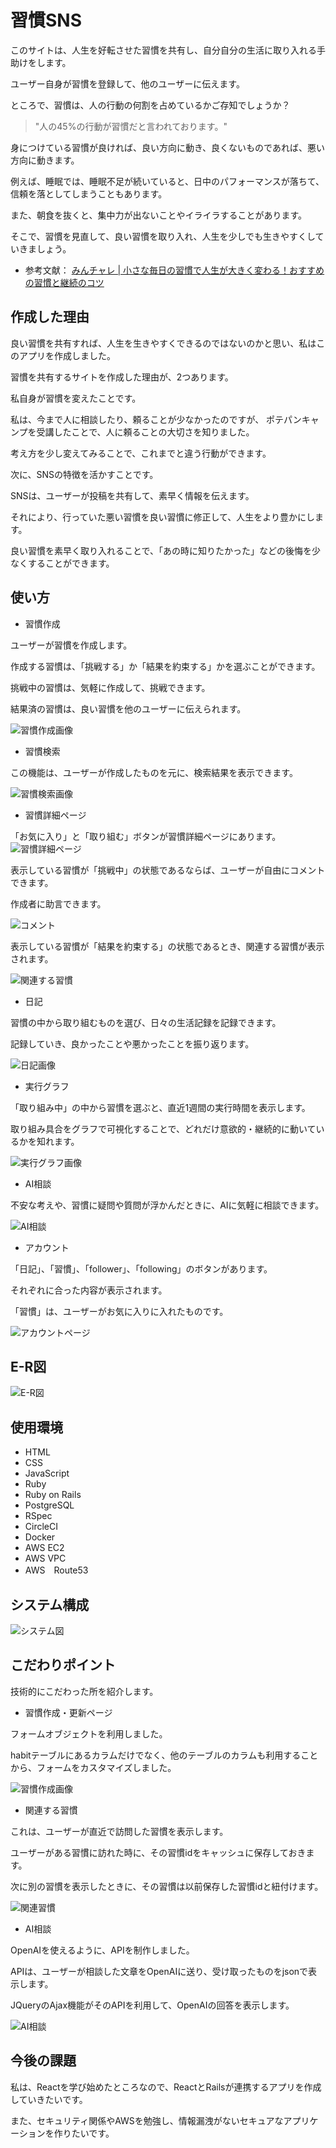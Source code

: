 # 習慣SNS

このサイトは、人生を好転させた習慣を共有し、自分自分の生活に取り入れる手助けをします。

ユーザー自身が習慣を登録して、他のユーザーに伝えます。

ところで、習慣は、人の行動の何割を占めているかご存知でしょうか？

> "人の45%の行動が習慣だと言われております。"

身につけている習慣が良ければ、良い方向に動き、良くないものであれば、悪い方向に動きます。

例えば、睡眠では、睡眠不足が続いていると、日中のパフォーマンスが落ちて、信頼を落としてしまうこともあります。

また、朝食を抜くと、集中力が出ないことやイライラすることがあります。

そこで、習慣を見直して、良い習慣を取り入れ、人生を少しでも生きやすくしていきましょう。

- 参考文献： [みんチャレ | 小さな毎日の習慣で人生が大きく変わる！おすすめの習慣と継続のコツ](https://minchalle.com/blog/recommended-daily-habits#1-145)

## 作成した理由

良い習慣を共有すれば、人生を生きやすくできるのではないのかと思い、私はこのアプリを作成しました。

習慣を共有するサイトを作成した理由が、2つあります。

私自身が習慣を変えたことです。

私は、今まで人に相談したり、頼ることが少なかったのですが、
ポテパンキャンプを受講したことで、人に頼ることの大切さを知りました。

考え方を少し変えてみることで、これまでと違う行動ができます。

次に、SNSの特徴を活かすことです。

SNSは、ユーザーが投稿を共有して、素早く情報を伝えます。

それにより、行っていた悪い習慣を良い習慣に修正して、人生をより豊かにします。

良い習慣を素早く取り入れることで、「あの時に知りたかった」などの後悔を少なくすることができます。


## 使い方

- 習慣作成

ユーザーが習慣を作成します。

作成する習慣は、「挑戦する」か「結果を約束する」かを選ぶことができます。

挑戦中の習慣は、気軽に作成して、挑戦できます。

結果済の習慣は、良い習慣を他のユーザーに伝えられます。

![習慣作成画像](./README-image/habit_creation.png)

- 習慣検索

この機能は、ユーザーが作成したものを元に、検索結果を表示できます。

![習慣検索画像](./README-image/habit_search.png)

- 習慣詳細ページ

「お気に入り」と「取り組む」ボタンが習慣詳細ページにあります。
![習慣詳細ページ](./README-image/favorite_and_doing.png)

表示している習慣が「挑戦中」の状態であるならば、ユーザーが自由にコメントできます。

作成者に助言できます。

![コメント](./README-image/comment.png)

表示している習慣が「結果を約束する」の状態であるとき、関連する習慣が表示されます。

![関連する習慣](./README-image/related_habit.png)

- 日記

習慣の中から取り組むものを選び、日々の生活記録を記録できます。

記録していき、良かったことや悪かったことを振り返ります。

![日記画像](./README-image/diary.png)

- 実行グラフ

「取り組み中」の中から習慣を選ぶと、直近1週間の実行時間を表示します。

取り組み具合をグラフで可視化することで、どれだけ意欲的・継続的に動いているかを知れます。

![実行グラフ画像](./README-image/doing_time_chart.png)

- AI相談

不安な考えや、習慣に疑問や質問が浮かんだときに、AIに気軽に相談できます。

![AI相談](./README-image/AI_consult.png)

- アカウント

「日記」、「習慣」、「follower」、「following」のボタンがあります。

それぞれに合った内容が表示されます。

「習慣」は、ユーザーがお気に入りに入れたものです。

![アカウントページ](./README-image/account.png)

## E-R図

![E-R図](./README-image/erd.png)

## 使用環境

- HTML
- CSS
- JavaScript
- Ruby
- Ruby on Rails
- PostgreSQL
- RSpec
- CircleCI
- Docker
- AWS EC2
- AWS VPC
- AWS　Route53

## システム構成

![システム図](./README-image/system.png)

## こだわりポイント

技術的にこだわった所を紹介します。

- 習慣作成・更新ページ

フォームオブジェクトを利用しました。

habitテーブルにあるカラムだけでなく、他のテーブルのカラムも利用することから、フォームをカスタマイズしました。


![習慣作成画像](./README-image/habit_creation.png)

- 関連する習慣

これは、ユーザーが直近で訪問した習慣を表示します。

ユーザーがある習慣に訪れた時に、その習慣idをキャッシュに保存しておきます。

次に別の習慣を表示したときに、その習慣は以前保存した習慣idと紐付けます。

![関連習慣](./README-image/related_habit.png)

- AI相談

OpenAIを使えるように、APIを制作しました。

APIは、ユーザーが相談した文章をOpenAIに送り、受け取ったものをjsonで表示します。

JQueryのAjax機能がそのAPIを利用して、OpenAIの回答を表示します。

![AI相談](./README-image/AI_consult.png)

## 今後の課題

私は、Reactを学び始めたところなので、ReactとRailsが連携するアプリを作成していきたいです。

また、セキュリティ関係やAWSを勉強し、情報漏洩がないセキュアなアプリケーションを作りたいです。
